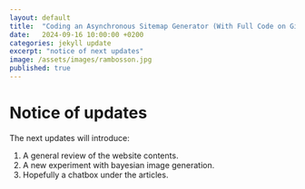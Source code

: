 ```yaml
---
layout: default
title:  "Coding an Asynchronous Sitemap Generator (With Full Code on Github)"
date:   2024-09-16 10:00:00 +0200
categories: jekyll update
excerpt: "notice of next updates"
image: /assets/images/rambosson.jpg
published: true
---
```


# Notice of updates

The next updates will introduce: 

1) A general review of the website contents.
2) A new experiment with bayesian image generation.
3) Hopefully a chatbox under the articles.




